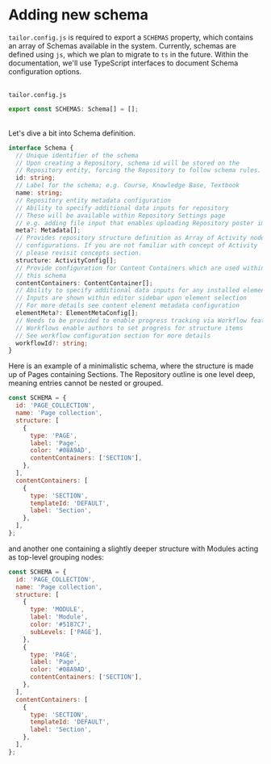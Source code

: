 # Adding new schema

`tailor.config.js` is required to export a `SCHEMAS` property, which contains
an array of Schemas available in the system. Currently, schemas are defined
using `js`, which we plan to migrate to `ts` in the future. Within the
documentation, we'll use TypeScript interfaces to document Schema configuration
options.

\
 `tailor.config.js`

```ts
export const SCHEMAS: Schema[] = [];
```

\
Let's dive a bit into Schema definition.

```ts
interface Schema {
  // Unique identifier of the schema
  // Upon creating a Repository, schema id will be stored on the
  // Repository entity, forcing the Repository to follow schema rules.
  id: string;
  // Label for the schema; e.g. Course, Knowledge Base, Textbook
  name: string;
  // Repository entity metadata configuration
  // Ability to specify additional data inputs for repository
  // These will be available within Repository Settings page
  // e.g. adding file input that enables uploading Repository poster img
  meta?: Metadata[];
  // Provides repository structure definition as Array of Activity node
  // configurations. If you are not familiar with concept of Activity
  // please revisit concepts section.
  structure: ActivityConfig[];
  // Provide configuration for Content Containers which are used within
  // this schema
  contentContainers: ContentContainer[];
  // Ability to specify additional data inputs for any installed element
  // Inputs are shown within editor sidebar upon element selection
  // For more details see content element metadata configuration
  elementMeta?: ElementMetaConfig[];
  // Needs to be provided to enable progress tracking via Workflow feature
  // Workflows enable authors to set progress for structure items
  // See workflow configuration section for more details
  workflowId?: string;
}
```

Here is an example of a minimalistic schema, where the structure is made up of
Pages containing Sections. The Repository outline is one level deep, meaning
entries cannot be nested or grouped.

```js
const SCHEMA = {
  id: 'PAGE_COLLECTION',
  name: 'Page collection',
  structure: [
    {
      type: 'PAGE',
      label: 'Page',
      color: '#08A9AD',
      contentContainers: ['SECTION'],
    },
  ],
  contentContainers: [
    {
      type: 'SECTION',
      templateId: 'DEFAULT',
      label: 'Section',
    },
  ],
};
```

and another one containing a slightly deeper structure with Modules acting
as top-level grouping nodes:

```js
const SCHEMA = {
  id: 'PAGE_COLLECTION',
  name: 'Page collection',
  structure: [
    {
      type: 'MODULE',
      label: 'Module',
      color: '#5187C7',
      subLevels: ['PAGE'],
    },
    {
      type: 'PAGE',
      label: 'Page',
      color: '#08A9AD',
      contentContainers: ['SECTION'],
    },
  ],
  contentContainers: [
    {
      type: 'SECTION',
      templateId: 'DEFAULT',
      label: 'Section',
    },
  ],
};
```
